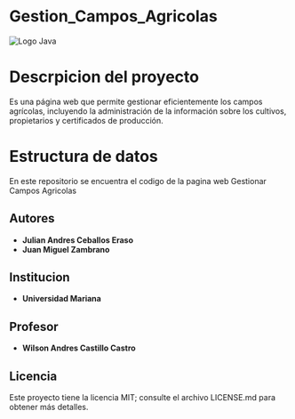 # Gestion_Campos_Agricolas

![Logo Java](https://bloglatam.jacto.com/wp-content/uploads/2022/04/campos-de-cultivo.jpg)

# Descrpicion del proyecto

Es una página web que permite gestionar eficientemente los campos agrícolas, incluyendo la administración de la información sobre los cultivos, propietarios y certificados de producción. 


# Estructura de datos

En este repositorio se encuentra el codigo de la pagina web Gestionar Campos Agricolas

## Autores

* **Julian Andres Ceballos Eraso**
*  **Juan Miguel Zambrano**

## Institucion

* **Universidad Mariana**

## Profesor

* **Wilson Andres Castillo Castro**

## Licencia

Este proyecto tiene la licencia MIT; consulte el archivo LICENSE.md para obtener más detalles.

